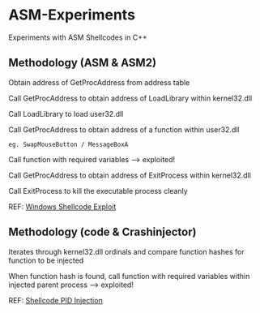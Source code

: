# ASM-Experiments

Experiments with ASM Shellcodes in C++

## Methodology (ASM & ASM2)

Obtain address of GetProcAddress from address table

Call GetProcAddress to obtain address of LoadLibrary within kernel32.dll

Call LoadLibrary to load user32.dll

Call GetProcAddress to obtain address of a function within user32.dll

    eg. SwapMouseButton / MessageBoxA

Call function with required variables --> exploited!

Call GetProcAddress to obtain address of ExitProcess within kernel32.dll

Call ExitProcess to kill the executable process cleanly

REF: [Windows Shellcode Exploit](https://securitycafe.ro/2016/02/15/introduction-to-windows-shellcode-development-part-3/)

## Methodology (code & Crashinjector)

Iterates through kernel32.dll ordinals and compare function hashes for function to be injected

When function hash is found, call function with required variables within injected parent process --> exploited!

REF: [Shellcode PID Injection](http://www.rohitab.com/discuss/topic/40820-writing-shellcode-in-c/)